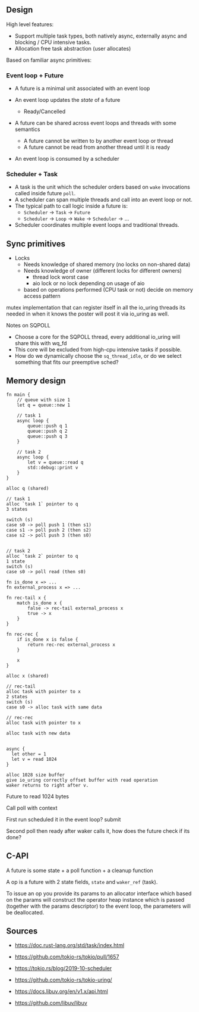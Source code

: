 #

## Design

High level features:

- Support multiple task types, both natively async, externally async and blocking / CPU intensive tasks.
- Allocation free task abstraction (user allocates)

Based on familiar async primitives:

### Event loop + Future

- A future is a minimal unit associated with an event loop
- An event loop updates the *state* of a future
    * Ready/Cancelled
- A future can be shared across event loops and threads with some semantics
    * A future cannot be written to by another event loop or thread
    * A future cannot be read from another thread until it is ready

- An event loop is consumed by a scheduler

### Scheduler + Task

- A task is the unit which the scheduler orders based on `wake` invocations called inside future `poll`.
- A scheduler can span multiple threads and call into an event loop or not.
- The typical path to call logic inside a future is:
    * `Scheduler` -> `Task` -> `Future`
    * `Scheduler` -> `Loop` -> `Wake` -> `Scheduler` -> ...
- Scheduler coordinates multiple event loops and traditional threads.

## Sync primitives

- Locks
    * Needs knowledge of shared memory (no locks on non-shared data)
    * Needs knowledge of owner (different locks for different owners)
        * thread lock worst case
        * aio lock or no lock depending on usage of aio
    * based on operations performed (CPU task or not) decide on memory access pattern

mutex implementation that can register itself in all the io_uring threads its needed in
when it knows the poster will post it via io_uring as well.

Notes on SQPOLL

- Choose a core for the SQPOLL thread, every additional io_uring will share this with wq_fd
- This core will be excluded from high-cpu intensive tasks if possible.
- How do we dynamically choose the `sq_thread_idle`, or do we select something that fits our preemptive sched?

## Memory design

```
fn main {
    // queue with size 1
    let q = queue::new 1
       
    // task 1
    async loop {
        queue::push q 1
        queue::push q 2
        queue::push q 3
    }
    
    // task 2
    async loop {
        let v = queue::read q
        std::debug::print v
    }
}

alloc q (shared)

// task 1
alloc `task 1` pointer to q
3 states

switch (s) 
case s0 -> poll push 1 (then s1)
case s1 -> poll push 2 (then s2)
case s2 -> poll push 3 (then s0)


// task 2
alloc `task 2` pointer to q
1 state
switch (s)
case s0 -> poll read (then s0)
```

``` 
fn is_done x => ...
fn external_process x => ...

fn rec-tail x {
    match is_done x {
        false -> rec-tail external_process x
        true -> x
    }
}

fn rec-rec {
    if is_done x is false {
        return rec-rec external_process x
    }
    
    x
}

alloc x (shared)

// rec-tail
alloc task with pointer to x
2 states
switch (s)
case s0 -> alloc task with same data 

// rec-rec
alloc task with pointer to x

alloc task with new data

```

```

async {
  let other = 1
  let v = read 1024
}

alloc 1028 size buffer
give io_uring correctly offset buffer with read operation
waker returns to right after v.

```

Future to read 1024 bytes

Call poll with context

First run scheduled it in the event loop? submit

Second poll then ready after waker calls it, how does the future check if its done?

## C-API

A future is some state + a poll function + a cleanup function

A op is a future with 2 state fields, `state` and `waker_ref` (task).

To issue an op you provide its params to an allocator interface which based on the params will construct the operator
heap instance which is passed (together with the params descriptor) to the event loop, the parameters will be deallocated.

## Sources

- https://doc.rust-lang.org/std/task/index.html
- https://github.com/tokio-rs/tokio/pull/1657
- https://tokio.rs/blog/2019-10-scheduler
- https://github.com/tokio-rs/tokio-uring/

- https://docs.libuv.org/en/v1.x/api.html
- https://github.com/libuv/libuv